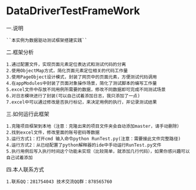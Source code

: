 # DataDriverTestFrameWork
一.说明

    ``本实例为数据驱动测试框架搭建实践``

二.框架分析
    
    1.通过配置文件，实现页面元素定位表达式和测试代码的分离
    2.使用ObjectMap方式，简化页面元素定位相关的代码工作量
    3.使用PageObject设计模式，封装了网页中的页面元素，方便测试代码调用
    4.在appModules中封装了页面对象操作场景，简化了测试脚本的编写工作量
    5.excel文件中存放不同用例所需要的数据，修改不同数据即可完成不同测试场景
    6.对日志模块进行了封装(可以自己试着添加日志，我只添加了一点)
    7.excel中可以通过修改是否执行标记，来决定用例的执行，并记录测试结果
    
三.如何运行此框架
    
    1.克隆项目框架到本地（注意：克隆出来的项目文件夹会自动添加master，请手动删除）
    2.找到excel文件，修改里面的账号密码等数据
    3.运行方式1：打开cmd 输入命令python RunTest.py(注意：需要接此文件完整路径)
    4.运行方式2：从已经配置了python解释器的ide中手动运行RunTest.py文件
    5.执行用例后写入执行时间这个功能未实现（比较简单，就添加几行代码），如果你感兴趣可以自己试着添加

四.本人联系方式

    1.联系QQ：281754043 技术交流QQ群：878565760 